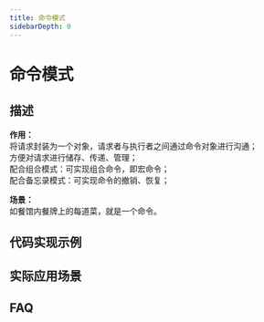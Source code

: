 ```yaml
---
title: 命令模式
sidebarDepth: 0
---
```


# 命令模式

## 描述

**作用：**  
将请求封装为一个对象，请求者与执行者之间通过命令对象进行沟通；  
方便对请求进行储存、传递、管理；  
配合组合模式：可实现组合命令，即宏命令；  
配合备忘录模式：可实现命令的撤销、恢复；  

**场景：**  
如餐馆内餐牌上的每道菜，就是一个命令。

## 代码实现示例

## 实际应用场景

## FAQ
